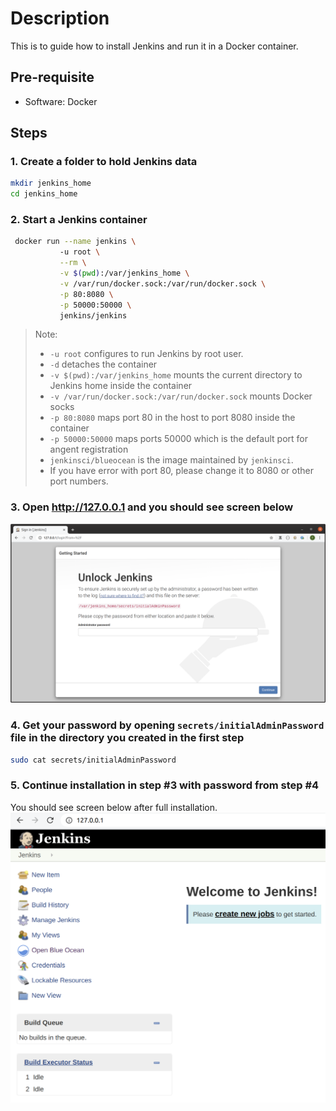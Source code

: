 # Description

This is to guide how to install Jenkins and run it in a Docker container.

## Pre-requisite

* Software: Docker

## Steps

### 1. Create a folder to hold Jenkins data

```bash
mkdir jenkins_home
cd jenkins_home
```

### 2. Start a Jenkins container

```bash
 docker run --name jenkins \                                 
           -u root \
           --rm \
           -v $(pwd):/var/jenkins_home \
           -v /var/run/docker.sock:/var/run/docker.sock \
           -p 80:8080 \
           -p 50000:50000 \
           jenkins/jenkins
```

> Note:
>
> * `-u root` configures to run Jenkins by root user.
> * `-d` detaches the container
> * `-v $(pwd):/var/jenkins_home` mounts the current directory to Jenkins home inside the container
> * `-v /var/run/docker.sock:/var/run/docker.sock` mounts Docker socks
> * `-p 80:8080` maps port 80 in the host to port 8080 inside the container
> * `-p 50000:50000` maps ports 50000 which is the default port for angent registration
> * `jenkinsci/blueocean` is the image maintained by `jenkinsci`.
> * If you have error with port 80, please change it to 8080 or other port numbers.

### 3. Open <http://127.0.0.1> and you should see screen below

![Alt text](images/docker-install-01.png?raw=true)

### 4. Get your password by opening `secrets/initialAdminPassword` file in the directory you created in the first step

```bash
sudo cat secrets/initialAdminPassword
```

### 5. Continue installation in step #3 with password from step #4

You should see screen below after full installation.
![Alt text](images/docker-install-02.png?raw=true)
